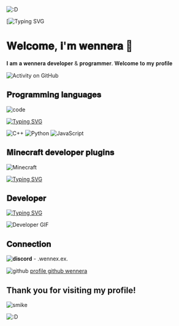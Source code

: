 ![:D](https://i.imgur.com/mqfMJfV.gif)


[![Typing SVG](https://i.imgur.com/tWqWARR.gif)


# 𝐖𝐞𝐥𝐜𝐨𝐦𝐞, 𝐢'𝐦 𝐰𝐞𝐧𝐧𝐞𝐫𝐚 👋
𝐈 𝐚𝐦 𝐚 𝐰𝐞𝐧𝐧𝐞𝐫𝐚 𝐝𝐞𝐯𝐞𝐥𝐨𝐩𝐞𝐫 & 𝐩𝐫𝐨𝐠𝐫𝐚𝐦𝐦𝐞𝐫. 𝐖𝐞𝐥𝐜𝐨𝐦𝐞 𝐭𝐨 𝐦𝐲 𝐩𝐫𝐨𝐟𝐢𝐥𝐞


![Activity on GitHub](https://github-readme-stats.vercel.app/api?username=wennerax&show_icons=true&theme=radical)

##  𝐏𝐫𝐨𝐠𝐫𝐚𝐦𝐦𝐢𝐧𝐠 𝐥𝐚𝐧𝐠𝐮𝐚𝐠𝐞𝐬
![code](https://i.imgur.com/44ujp5g.png)

[![Typing SVG](https://readme-typing-svg.herokuapp.com?color=F7007A&duration=400&lines=js,;python,;php,;html-css,;java,;perl,;elixir,;eris,;go,;react.js,;z-sharp;batched,;vue.js,;sqlite3,;sql,;ruby;.net;shell)](https://git.io/typing-svg)

![C++](https://img.shields.io/badge/C%2B%2B-00599C?style=flat&logo=c%2B%2B&logoColor=white) ![Python](https://img.shields.io/badge/Python-3776AB?style=flat&logo=python&logoColor=white) ![JavaScript](https://img.shields.io/badge/JavaScript-F7DF1E?style=flat&logo=javascript&logoColor=black)


## 𝐌𝐢𝐧𝐞𝐜𝐫𝐚𝐟𝐭 𝐝𝐞𝐯𝐞𝐥𝐨𝐩𝐞𝐫 𝐩𝐥𝐮𝐠𝐢𝐧𝐬


![Minecraft](https://i.imgur.com/e7sNwY4.png)


[![Typing SVG](https://readme-typing-svg.demolab.com?font=Fira+Code&weight=500&size=40&duration=6000&pause=2000&color=BBBBBB&multiline=true&random=true&width=441&height=58&lines=%F0%9D%90%A6%F0%9D%90%A2%F0%9D%90%A7%F0%9D%90%9E%F0%9D%90%9C%F0%9D%90%AB%F0%9D%90%9A%F0%9D%90%9F%F0%9D%90%AD+%F0%9D%90%A9%F0%9D%90%A5%F0%9D%90%AE%F0%9D%90%A0%F0%9D%90%A2%F0%9D%90%A7'%F0%9D%90%AC)](https://git.io/typing-svg)



## 𝐃𝐞𝐯𝐞𝐥𝐨𝐩𝐞𝐫

[![Typing SVG](https://readme-typing-svg.demolab.com?font=Fira+Code&weight=500&size=40&pause=500&color=7E7E7E&width=441&height=58&lines=developer%3C%2F%3E;programmer+)](https://git.io/typing-svg)



![Developer GIF](https://i.imgur.com/rBDFYL7.gif)


## 𝐂𝐨𝐧𝐧𝐞𝐜𝐭𝐢𝐨𝐧

 
![𝐝𝐢𝐬𝐜𝐨𝐫𝐝](https://i.imgur.com/JrLGYnS.png) - .wennex.ex.


![github](https://i.imgur.com/RRaeBZu.png) [profile github wennera](https://github.com/wennerax)


## Thank you for visiting my profile!

![smike](https://i.imgur.com/1VXLhqB.gif)


![:D](https://i.imgur.com/mqfMJfV.gif)
